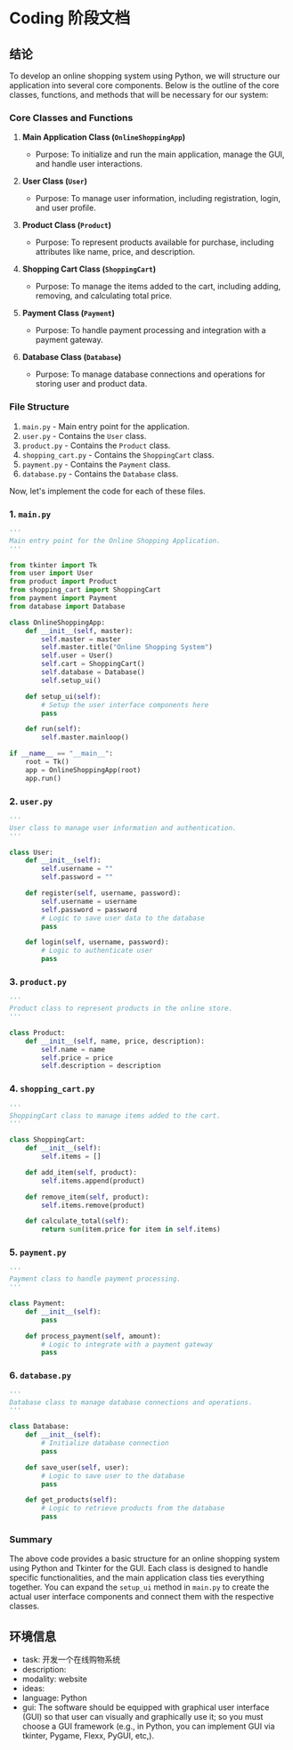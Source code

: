 # Coding 阶段文档

## 结论

To develop an online shopping system using Python, we will structure our application into several core components. Below is the outline of the core classes, functions, and methods that will be necessary for our system:

### Core Classes and Functions

1. **Main Application Class (`OnlineShoppingApp`)**
   - Purpose: To initialize and run the main application, manage the GUI, and handle user interactions.

2. **User Class (`User`)**
   - Purpose: To manage user information, including registration, login, and user profile.

3. **Product Class (`Product`)**
   - Purpose: To represent products available for purchase, including attributes like name, price, and description.

4. **Shopping Cart Class (`ShoppingCart`)**
   - Purpose: To manage the items added to the cart, including adding, removing, and calculating total price.

5. **Payment Class (`Payment`)**
   - Purpose: To handle payment processing and integration with a payment gateway.

6. **Database Class (`Database`)**
   - Purpose: To manage database connections and operations for storing user and product data.

### File Structure

1. `main.py` - Main entry point for the application.
2. `user.py` - Contains the `User` class.
3. `product.py` - Contains the `Product` class.
4. `shopping_cart.py` - Contains the `ShoppingCart` class.
5. `payment.py` - Contains the `Payment` class.
6. `database.py` - Contains the `Database` class.

Now, let's implement the code for each of these files.

### 1. `main.py`

```python
'''
Main entry point for the Online Shopping Application.
'''

from tkinter import Tk
from user import User
from product import Product
from shopping_cart import ShoppingCart
from payment import Payment
from database import Database

class OnlineShoppingApp:
    def __init__(self, master):
        self.master = master
        self.master.title("Online Shopping System")
        self.user = User()
        self.cart = ShoppingCart()
        self.database = Database()
        self.setup_ui()

    def setup_ui(self):
        # Setup the user interface components here
        pass

    def run(self):
        self.master.mainloop()

if __name__ == "__main__":
    root = Tk()
    app = OnlineShoppingApp(root)
    app.run()
```

### 2. `user.py`

```python
'''
User class to manage user information and authentication.
'''

class User:
    def __init__(self):
        self.username = ""
        self.password = ""

    def register(self, username, password):
        self.username = username
        self.password = password
        # Logic to save user data to the database
        pass

    def login(self, username, password):
        # Logic to authenticate user
        pass
```

### 3. `product.py`

```python
'''
Product class to represent products in the online store.
'''

class Product:
    def __init__(self, name, price, description):
        self.name = name
        self.price = price
        self.description = description
```

### 4. `shopping_cart.py`

```python
'''
ShoppingCart class to manage items added to the cart.
'''

class ShoppingCart:
    def __init__(self):
        self.items = []

    def add_item(self, product):
        self.items.append(product)

    def remove_item(self, product):
        self.items.remove(product)

    def calculate_total(self):
        return sum(item.price for item in self.items)
```

### 5. `payment.py`

```python
'''
Payment class to handle payment processing.
'''

class Payment:
    def __init__(self):
        pass

    def process_payment(self, amount):
        # Logic to integrate with a payment gateway
        pass
```

### 6. `database.py`

```python
'''
Database class to manage database connections and operations.
'''

class Database:
    def __init__(self):
        # Initialize database connection
        pass

    def save_user(self, user):
        # Logic to save user to the database
        pass

    def get_products(self):
        # Logic to retrieve products from the database
        pass
```

### Summary

The above code provides a basic structure for an online shopping system using Python and Tkinter for the GUI. Each class is designed to handle specific functionalities, and the main application class ties everything together. You can expand the `setup_ui` method in `main.py` to create the actual user interface components and connect them with the respective classes.

## 环境信息

- task: 开发一个在线购物系统
- description: 
- modality: website
- ideas: 
- language:   Python
- gui: The software should be equipped with graphical user interface (GUI) so that user can visually and graphically use it; so you must choose a GUI framework (e.g., in Python, you can implement GUI via tkinter, Pygame, Flexx, PyGUI, etc,).
